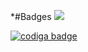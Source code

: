 *#Badges
<a href="https://www.codacy.com/gh/kvarun13/M1_March_2022/dashboard?utm_source=github.com&amp;utm_medium=referral&amp;utm_content=kvarun13/M1_March_2022&amp;utm_campaign=Badge_Grade"><img src="https://app.codacy.com/project/badge/Grade/7889829547044aba89e77af5d2212eb8"/></a>

<a href="https://app.codiga.io/public/user/github/kvarun13">
   <img src="https://api.codiga.io/public/badge/user/github/kvarun13?style=dark" alt="codiga badge" />
